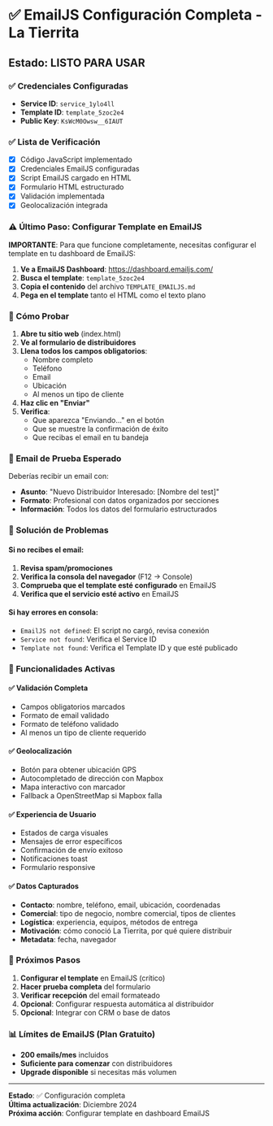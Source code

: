 # ✅ EmailJS Configuración Completa - La Tierrita

## Estado: LISTO PARA USAR

### ✅ Credenciales Configuradas

- **Service ID**: `service_1ylo4ll`
- **Template ID**: `template_5zoc2e4`
- **Public Key**: `KsWcM0Owsw__6IAUT`

### ✅ Lista de Verificación

- [x] Código JavaScript implementado
- [x] Credenciales EmailJS configuradas
- [x] Script EmailJS cargado en HTML
- [x] Formulario HTML estructurado
- [x] Validación implementada
- [x] Geolocalización integrada

### ⚠️ Último Paso: Configurar Template en EmailJS

**IMPORTANTE**: Para que funcione completamente, necesitas configurar el template en tu dashboard de EmailJS:

1. **Ve a EmailJS Dashboard**: https://dashboard.emailjs.com/
2. **Busca el template**: `template_5zoc2e4`
3. **Copia el contenido** del archivo `TEMPLATE_EMAILJS.md`
4. **Pega en el template** tanto el HTML como el texto plano

### 🧪 Cómo Probar

1. **Abre tu sitio web** (index.html)
2. **Ve al formulario de distribuidores**
3. **Llena todos los campos obligatorios**:
   - Nombre completo
   - Teléfono
   - Email
   - Ubicación
   - Al menos un tipo de cliente
4. **Haz clic en "Enviar"**
5. **Verifica**:
   - Que aparezca "Enviando..." en el botón
   - Que se muestre la confirmación de éxito
   - Que recibas el email en tu bandeja

### 📧 Email de Prueba Esperado

Deberías recibir un email con:

- **Asunto**: "Nuevo Distribuidor Interesado: [Nombre del test]"
- **Formato**: Profesional con datos organizados por secciones
- **Información**: Todos los datos del formulario estructurados

### 🐛 Solución de Problemas

#### Si no recibes el email:

1. **Revisa spam/promociones**
2. **Verifica la consola del navegador** (F12 → Console)
3. **Comprueba que el template esté configurado** en EmailJS
4. **Verifica que el servicio esté activo** en EmailJS

#### Si hay errores en consola:

- `EmailJS not defined`: El script no cargó, revisa conexión
- `Service not found`: Verifica el Service ID
- `Template not found`: Verifica el Template ID y que esté publicado

### 🎯 Funcionalidades Activas

#### ✅ Validación Completa

- Campos obligatorios marcados
- Formato de email validado
- Formato de teléfono validado
- Al menos un tipo de cliente requerido

#### ✅ Geolocalización

- Botón para obtener ubicación GPS
- Autocompletado de dirección con Mapbox
- Mapa interactivo con marcador
- Fallback a OpenStreetMap si Mapbox falla

#### ✅ Experiencia de Usuario

- Estados de carga visuales
- Mensajes de error específicos
- Confirmación de envío exitoso
- Notificaciones toast
- Formulario responsive

#### ✅ Datos Capturados

- **Contacto**: nombre, teléfono, email, ubicación, coordenadas
- **Comercial**: tipo de negocio, nombre comercial, tipos de clientes
- **Logística**: experiencia, equipos, métodos de entrega
- **Motivación**: cómo conoció La Tierrita, por qué quiere distribuir
- **Metadata**: fecha, navegador

### 🚀 Próximos Pasos

1. **Configurar el template** en EmailJS (crítico)
2. **Hacer prueba completa** del formulario
3. **Verificar recepción** del email formateado
4. **Opcional**: Configurar respuesta automática al distribuidor
5. **Opcional**: Integrar con CRM o base de datos

### 📊 Límites de EmailJS (Plan Gratuito)

- **200 emails/mes** incluidos
- **Suficiente para comenzar** con distribuidores
- **Upgrade disponible** si necesitas más volumen

---

**Estado**: ✅ Configuración completa  
**Última actualización**: Diciembre 2024  
**Próxima acción**: Configurar template en dashboard EmailJS
